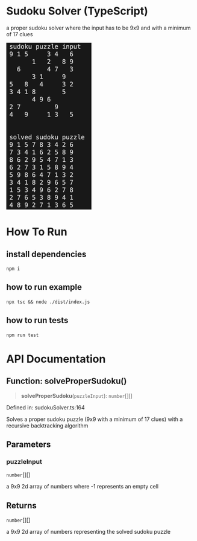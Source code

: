 # Sudoku Solver (TypeScript)
a proper sudoku solver where the input has to be 9x9 and with a minimum of 17 clues

![screenshot of solved sudoku puzzle input](./solved-sudoku-puzzle-screenshot.png)

# How To Run
## install dependencies
```
npm i
```

## how to run example 
```
npx tsc && node ./dist/index.js
```

## how to run tests
```
npm run test
```

# API Documentation 
## Function: solveProperSudoku()

> **solveProperSudoku**(`puzzleInput`): `number`[][]

Defined in: sudokuSolver.ts:164

Solves a proper sudoku puzzle (9x9 with a minimum of 17 clues) with a recursive backtracking algorithm

## Parameters

### puzzleInput

`number`[][]

a 9x9 2d array of numbers where -1 represents an empty cell

## Returns

`number`[][]

a 9x9 2d array of numbers representing the solved sudoku puzzle


